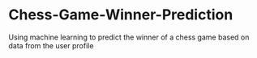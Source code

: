 # Chess-Game-Winner-Prediction
Using machine learning to predict the winner of a chess game based on data from the user profile
